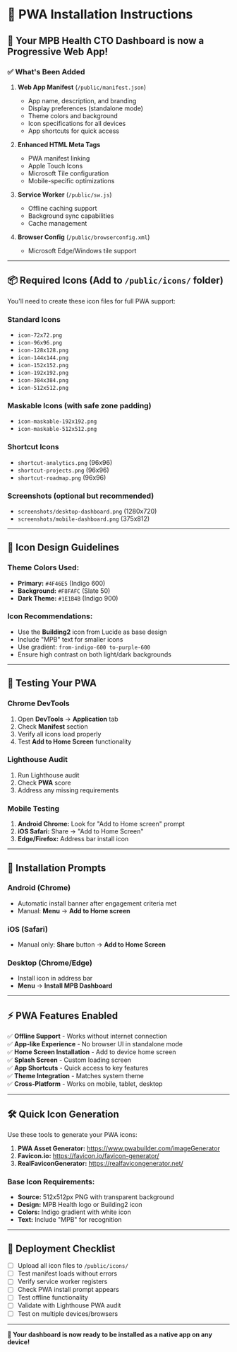 # 📱 PWA Installation Instructions

## 🚀 Your MPB Health CTO Dashboard is now a Progressive Web App!

### ✅ **What's Been Added**

1. **Web App Manifest** (`/public/manifest.json`)
   - App name, description, and branding
   - Display preferences (standalone mode)
   - Theme colors and background
   - Icon specifications for all devices
   - App shortcuts for quick access

2. **Enhanced HTML Meta Tags**
   - PWA manifest linking
   - Apple Touch Icons
   - Microsoft Tile configuration
   - Mobile-specific optimizations

3. **Service Worker** (`/public/sw.js`)
   - Offline caching support
   - Background sync capabilities
   - Cache management

4. **Browser Config** (`/public/browserconfig.xml`)
   - Microsoft Edge/Windows tile support

---

## 📦 **Required Icons** (Add to `/public/icons/` folder)

You'll need to create these icon files for full PWA support:

### **Standard Icons**
- `icon-72x72.png`
- `icon-96x96.png` 
- `icon-128x128.png`
- `icon-144x144.png`
- `icon-152x152.png`
- `icon-192x192.png`
- `icon-384x384.png`
- `icon-512x512.png`

### **Maskable Icons** (with safe zone padding)
- `icon-maskable-192x192.png`
- `icon-maskable-512x512.png`

### **Shortcut Icons**
- `shortcut-analytics.png` (96x96)
- `shortcut-projects.png` (96x96)
- `shortcut-roadmap.png` (96x96)

### **Screenshots** (optional but recommended)
- `screenshots/desktop-dashboard.png` (1280x720)
- `screenshots/mobile-dashboard.png` (375x812)

---

## 🎨 **Icon Design Guidelines**

### **Theme Colors Used:**
- **Primary:** `#4F46E5` (Indigo 600)
- **Background:** `#F8FAFC` (Slate 50)
- **Dark Theme:** `#1E1B4B` (Indigo 900)

### **Icon Recommendations:**
- Use the **Building2** icon from Lucide as base design
- Include "MPB" text for smaller icons
- Use gradient: `from-indigo-600 to-purple-600`
- Ensure high contrast on both light/dark backgrounds

---

## 🔧 **Testing Your PWA**

### **Chrome DevTools**
1. Open **DevTools** → **Application** tab
2. Check **Manifest** section
3. Verify all icons load properly
4. Test **Add to Home Screen** functionality

### **Lighthouse Audit**
1. Run Lighthouse audit
2. Check **PWA** score
3. Address any missing requirements

### **Mobile Testing**
1. **Android Chrome:** Look for "Add to Home screen" prompt
2. **iOS Safari:** Share → "Add to Home Screen"
3. **Edge/Firefox:** Address bar install icon

---

## 📱 **Installation Prompts**

### **Android (Chrome)**
- Automatic install banner after engagement criteria met
- Manual: **Menu** → **Add to Home screen**

### **iOS (Safari)**
- Manual only: **Share** button → **Add to Home Screen**

### **Desktop (Chrome/Edge)**
- Install icon in address bar
- **Menu** → **Install MPB Dashboard**

---

## ⚡ **PWA Features Enabled**

✅ **Offline Support** - Works without internet connection  
✅ **App-like Experience** - No browser UI in standalone mode  
✅ **Home Screen Installation** - Add to device home screen  
✅ **Splash Screen** - Custom loading screen  
✅ **App Shortcuts** - Quick access to key features  
✅ **Theme Integration** - Matches system theme  
✅ **Cross-Platform** - Works on mobile, tablet, desktop  

---

## 🛠️ **Quick Icon Generation**

Use these tools to generate your PWA icons:

1. **PWA Asset Generator:** https://www.pwabuilder.com/imageGenerator
2. **Favicon.io:** https://favicon.io/favicon-generator/
3. **RealFaviconGenerator:** https://realfavicongenerator.net/

### **Base Icon Requirements:**
- **Source:** 512x512px PNG with transparent background
- **Design:** MPB Health logo or Building2 icon
- **Colors:** Indigo gradient with white icon
- **Text:** Include "MPB" for recognition

---

## 🚀 **Deployment Checklist**

- [ ] Upload all icon files to `/public/icons/`
- [ ] Test manifest loads without errors
- [ ] Verify service worker registers
- [ ] Check PWA install prompt appears
- [ ] Test offline functionality
- [ ] Validate with Lighthouse PWA audit
- [ ] Test on multiple devices/browsers

---

**🎉 Your dashboard is now ready to be installed as a native app on any device!**